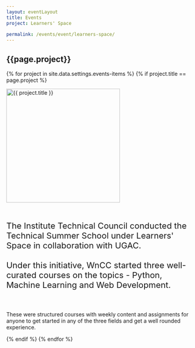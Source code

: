 ```yaml
---
layout: eventLayout
title: Events
project: Learners' Space
    
permalink: /events/event/learners-space/
---
```


<h2 class="display1 m-3 p-3 text-center">{{page.project}}</h2>

{% for project in site.data.settings.events-items %}
{% if project.title == page.project %}
<div>
    <img src="{{ site.baseurl }}/{{ project.image }}"  width = "300" height="300" alt="{{ project.title }}" class="border rounded img-soc">
</div>

<div>
    <p class="display3" style = "font-size:22px;" >
        <br>
       The Institute Technical Council conducted the Technical Summer School under Learners' Space in collaboration with UGAC.
<br><br>
Under this initiative, WnCC started three well-curated courses on the topics - Python, Machine Learning and Web Development.

<br><br>
    These were structured courses with weekly content and assignments for anyone to get started in any of the three fields and get a well rounded experience. 
    </p>
</div>
{% endif %}
{% endfor %}
